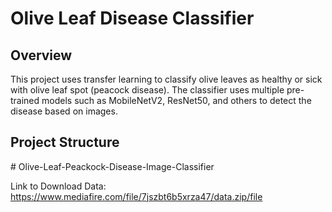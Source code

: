 # Olive Leaf Disease Classifier

## Overview
This project uses transfer learning to classify olive leaves as healthy or sick with olive leaf spot (peacock disease). The classifier uses multiple pre-trained models such as MobileNetV2, ResNet50, and others to detect the disease based on images.

## Project Structure

#   O l i v e - L e a f - P e a c k o c k - D i s e a s e - I m a g e - C l a s s i f i e r 
 
 

Link to Download Data: https://www.mediafire.com/file/7jszbt6b5xrza47/data.zip/file
